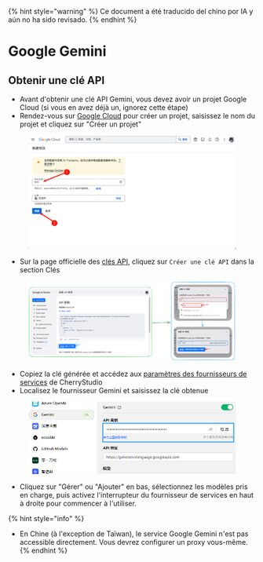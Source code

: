 
{% hint style="warning" %}
Ce document a été traducido del chino por IA y aún no ha sido revisado.
{% endhint %}

# Google Gemini

## Obtenir une clé API

* Avant d'obtenir une clé API Gemini, vous devez avoir un projet Google Cloud (si vous en avez déjà un, ignorez cette étape)
* Rendez-vous sur [Google Cloud](https://console.cloud.google.com/projectcreate) pour créer un projet, saisissez le nom du projet et cliquez sur "Créer un projet"

<figure><img src="../../.gitbook/assets/image (74).png" alt=""><figcaption></figcaption></figure>

* Sur la page officielle des [clés API](https://aistudio.google.com/app/apikey?hl=zh-cn), cliquez sur `Créer une clé API` dans la section Clés

<figure><img src="../../.gitbook/assets/image (72).png" alt=""><figcaption></figcaption></figure>

* Copiez la clé générée et accédez aux [paramètres des fournisseurs de services](broken-reference) de CherryStudio
* Localisez le fournisseur Gemini et saisissez la clé obtenue

<figure><img src="../../.gitbook/assets/image (75).png" alt=""><figcaption></figcaption></figure>

* Cliquez sur "Gérer" ou "Ajouter" en bas, sélectionnez les modèles pris en charge, puis activez l'interrupteur du fournisseur de services en haut à droite pour commencer à l'utiliser.

{% hint style="info" %}
- En Chine (à l'exception de Taïwan), le service Google Gemini n'est pas accessible directement. Vous devrez configurer un proxy vous-même.
{% endhint %}